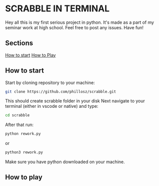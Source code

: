 # SCRABBLE IN TERMINAL

Hey all this is my first serious project in python. It's made as a part of my seminar work at high school. Feel free to post any issues.
Have fun!


## Sections
[How to start](#how-to-start)
[How to Play](#how-to-play)

## How to start

Start by cloning repository to your machine:
```bash git clone 
git clone https://github.com/phillosz/scrabble.git
```
This should create scrabble folder in your disk
Next navigate to your terminal (either in vscode or native) and type:
```bash
cd scrabble
```
After that run:
```bash
python rework.py
```
or
```bash
python3 rework.py
```
Make sure you have python downloaded on your machine.

## How to play

